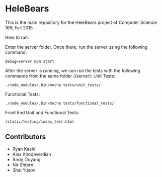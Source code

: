 # HeleBears

This is the main repository for the HeleBears project of Computer Science 169, Fall 2015.

How to run:

Enter the server folder.
Once there, run the server using the following command:

	debug=server npm start

After the server is running, we can run the tests with the following
commands from the same folder (/server):
Unit Tests:

	./node_modules/.bin/mocha tests/unit_tests/

Functional Tests:

	./node_modules/.bin/mocha tests/functional_tests/

Front End Unit and Functional Tests:

	/static/testing/index_test.html


## Contributors

* Ryan Kashi
* Alex Khodaverdian
* Andy Ouyang
* Nir Shtern
* Shai Yusov
